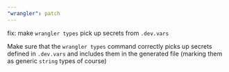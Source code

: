```yaml
---
"wrangler": patch
---
```


fix: make `wrangler types` pick up secrets from `.dev.vars`

Make sure that the `wrangler types` command correctly picks up
secrets defined in `.dev.vars` and includes them in the generated
file (marking them as generic `string` types of course)
